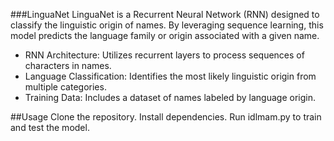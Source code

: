 ###LinguaNet
LinguaNet is a Recurrent Neural Network (RNN) designed to classify the linguistic origin of names. By leveraging sequence learning, this model predicts the language family or origin associated with a given name.

- RNN Architecture: Utilizes recurrent layers to process sequences of characters in names.
- Language Classification: Identifies the most likely linguistic origin from multiple categories.
- Training Data: Includes a dataset of names labeled by language origin.

##Usage
Clone the repository.
Install dependencies.
Run idlmam.py to train and test the model.

